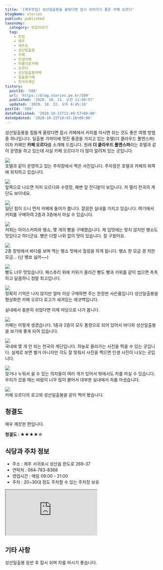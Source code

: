 ```yaml
---
title: '[제주맛집] 성산일출봉을 올랐다면 잠시 쉬어가기 좋은 카페 오르다'
blogName: stories
publish: published
taxonomy:
  category: 맛집이야기
  tag:
    - 맛집
    - 제주
    - 제주도
    - 성산일출봉
    - 카페
    - 인생카페
    - 아름다운카페
    - 오르다
    - 성산일출봉카페
    - 일출봉가페
    - 천국의계단
tistory:
  postId: '509'
  url: 'https://blog.stories.pe.kr/509'
  published: '2020. 10. 21. 오전 11:49:57'
  updated: '2020. 10. 22. 오후 6:45:18'
postId: '509'
datePublished: '2020-10-21T11:49:57+09:00'
dateUpdated: '2020-10-22T18:45:18+09:00'
---
```


 

성산일출봉을 힘들게 올랐다면 잠시 카페에서 커피를 마시면 쉬는 것도 좋은 여행 방법 중 하나입니다. 일출봉 가까이에 멋진 풍광을 가지고 있는 호텔(더 클라우드 풀앤스파)이자 카페인 **카페 오르다**를 소개해 드립니다. 원래 **더 클라우드 풀앤스파**라는 호텔과 같이 운영을 하고 있는데 사실 카페 오르다가 더 많이 알려져 있는 곳입니다. 

![](./images/20201009_112758-01.jpeg)  
호텔과 같이 운영하고 있는 주차장에서 찍은 사진입니다. 주차장은 호텔과 카페의 뒤쪽에 위치하고 있습니다. 

![](./images/20201009_112922-01.jpeg)  
앞쪽으로 나오면 커피 오르다와 수영장, 해변 앞 잔디밭이 보입니다. 저 멀리 천국의 계단도 보이네요. 

![](./images/20201009_113329-01.jpeg)  
일단 힘이 드니 먼저 카페에 들어가 봅니다. 깔끔한 실내를 가지고 있습니다. 여기에서 커피를 구매하여 2층과 3층에서 마실 수 있습니다. 

![](./images/20201009_114435-01.jpeg)  
저희는 아이스커피와 뱅쇼, 몇 개의 빵을 구매했습니다. 제 입맛에는 맞지 않지만 뱅쇼도 맛있다고 하더군요. 빵은 더할 나위 없이 맛이 있습니다. 잘 구웠어요.

![](./images/20201009_114453-01.jpeg)  
2층 창밖에서 바다를 보며 먹는 뱅쇼 맛에서 힐링을 하게 됩니다. 뱅쇼 한 모금 경 치한 모금... (난 뱅쑈 싫어~~)

![](./images/20201009_114819-01.jpeg)  
빵도 너무 맛있습니다. 패스츄리 위에 키위가 올라간 빵도 빵과 키위를 같이 씹으면 촉촉하고 달콤하니 정말 최고입니다.  

![](./images/20201009_114722-01.jpeg)  
정확히 기억은 나지 않지만 얼마 이상 구매하면 주는 한정판 사은품입니다 성산일출봉을 형상화한 카페 오르다 로고가 새겨있는 에코백입니다. 

실내에서 충분히 쉬었다면 이제 마당으로 나가 봅니다. 

![](./images/20201009_114112-01.jpeg)  
카페는 이렇게 생겼습니다. 1층과 2층이 모두 통창으로 되어 있어서 바다와 성산일출봉을 보기에 좋게 되어 있습니다.  

![](./images/20201009_113004-01.jpeg)  
국내에 몇 개 안 되는 천국의 계단입니다. 하늘로 올라가는 사진을 찍을 수 있는 곳입니다. 실제로 보면 별거 아니지만 각도 잘 맞춰서 사진을 찍으면 인생 사진이 나오는 곳입니다.  

![](./images/20201009_122045-01.jpeg)  
앉거나 누워서 쉴 수 있는 의자들이 여러 개가 있어서 밖에서도 차를 마실 수 있습니다. 우리가 갔을 때는 바람이 너무 많이 불어서 대부분 실내에서 차를 마셨습니다.  

![](./images/20201009_122114-01.jpeg)  
카페 오르다의 로고와 성산일출봉을 같이 찍어 봤습니다.  

## 청결도  
매우 깨끗한 편입니다. 

<div class='alert alert-info'>
<b>청결도 : </b> ★★★★☆ 
</div>

## 식당과 주차 정보  
- 주소 : 제주 서귀포시 성산읍 한도로 269-37
- 연락처 : 064-783-8368
- 영업시간 : 매일 09:00 - 21:00
- 주차 : 20~30대 정도 주차할 수 있는 주차장 보유
<div class='embed-responsive embed-responsive-16by9'>
    <iframe src='https://www.google.com/maps/embed?pb=!1m18!1m12!1m3!1d3328.2447929986865!2d126.93324481504837!3d33.468976980768616!2m3!1f0!2f0!3f0!3m2!1i1024!2i768!4f13.1!3m3!1m2!1s0x350d15dbdb638f13%3A0xfab517bfe07ea2b!2z7Jik66W064uk7Lm07Y6Y!5e0!3m2!1sko!2skr!4v1603248382922!5m2!1sko!2skr' class='embed-responsive-item' allowfullscreen></iframe>
</div>

## 기타 사항  
성산일출봉 등반 후 잠시 쉬며 차를 마시기 좋습니다.  

